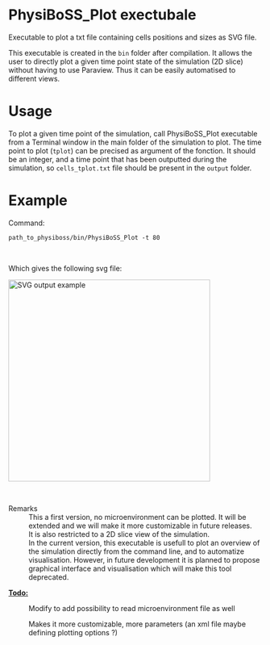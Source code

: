 <h1>PhysiBoSS_Plot exectubale </h1> 

<div class="textblock"><p>Executable to plot a txt file containing cells positions and sizes as SVG file.</p>
<p>This executable is created in the <code>bin</code> folder after compilation. It allows the user to directly plot a given time point state of the simulation (2D slice) without having to use Paraview. Thus it can be easily automatised to different views.</p>
<h1><a class="anchor" id="usage"></a>
Usage</h1>
<p>To plot a given time point of the simulation, call PhysiBoSS_Plot executable from a Terminal window in the main folder of the simulation to plot. The time point to plot (<code>tplot</code>) can be precised as argument of the fonction. It should be an integer, and a time point that has been outputted during the simulation, so <code>cells_tplot.txt</code> file should be present in the <code>output</code> folder.</p>
<h1><a class="anchor" id="ex"></a>
Example</h1>
<p>Command: <br/>
</p>
<code>path_to_physiboss/bin/PhysiBoSS_Plot -t 80 </code>
<p><br/></p>
<p> Which gives the following svg file: <br/></p>

<img src="https://github.com/gletort/PhysiBoSS/blob/master/doc/imgs/physiboss_plot_example.svg" alt="SVG output example" width="400"/>

<p> <br/> </p>
<dl class="section remark"><dt>Remarks</dt><dd>This a first version, no microenvironment can be plotted. It will be extended and we will make it more customizable in future releases. </dd>
<dd>
It is also restricted to a 2D slice view of the simulation. </dd>
<dd>
In the current version, this executable is usefull to plot an overview of the simulation directly from the command line, and to automatize visualisation. However, in future development it is planned to propose graphical interface and visualisation which will make this tool deprecated.</dd></dl>
<dl class="todo"><dt><b><a class="el" href="todo.html#_todo000015">Todo:</a></b></dt><dd><p class="startdd">Modify to add possibility to read microenvironment file as well </p>
<p class="enddd">Makes it more customizable, more parameters (an xml file maybe defining plotting options ?)</p>
</dd></dl>